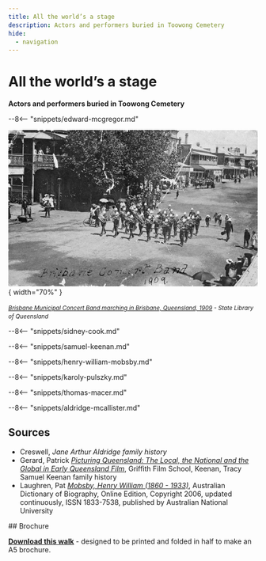 ```yaml
---
title: All the world’s a stage
description: Actors and performers buried in Toowong Cemetery
hide:
  - navigation
---
```


# All the world’s a stage 

**Actors and performers buried in Toowong Cemetery**

<!--
???+ directions "Directions" 

    - walking directions
    
    ![](?.jpg) 
    
-->

--8<-- "snippets/edward-mcgregor.md"


![Brisbane Municipal Concert Band marching in Brisbane, Queensland, 1909](../assets/brisbane-municipal-band.jpg){ width="70%" }  

*<small>[Brisbane Municipal Concert Band marching in Brisbane, Queensland, 1909](http://onesearch.slq.qld.gov.au/permalink/f/1upgmng/slq_alma21220219350002061) - State Library of Queensland </small>* 

<!-- 

??? directions "Directions" 

    - walking directions
    
    ![image of headstone](?.jpg)    

-->

--8<-- "snippets/sidney-cook.md"

<!-- 

??? directions "Directions" 

    - walking directions
    
    ![image of headstone](?.jpg)    
    
-->

--8<-- "snippets/samuel-keenan.md"

<!-- 

??? directions "Directions" 

    - walking directions
    
    ![image of headstone](?.jpg)    

-->

--8<-- "snippets/henry-william-mobsby.md"

<!-- 

??? directions "Directions" 

    - walking directions
    
    ![image of headstone](?.jpg)    
    
-->

--8<-- "snippets/karoly-pulszky.md"

<!-- 

??? directions "Directions" 

    - walking directions
    
    ![image of headstone](?.jpg)   

-->

--8<-- "snippets/thomas-macer.md"

<!-- 

??? directions "Directions" 

    - walking directions
    
    ![image of headstone](?.jpg)    

-->

--8<-- "snippets/aldridge-mcallister.md"


<!-- 

??? directions "Directions" 

    - walking directions
    
    ![image of headstone](?.jpg)
    
-->
    
## Sources

- Creswell, *Jane Arthur Aldridge family history*
- Gerard, Patrick *[Picturing Queensland: The Local, the National and the Global in Early Queensland Film](https://research-repository.griffith.edu.au/handle/10072/2428)*, Griffith Film School, Keenan, Tracy Samuel Keenan family history
- Laughren, Pat *[Mobsby, Henry William (1860 - 1933)](https://adb.anu.edu.au/biography/mobsby-henry-william-13104)*, Australian Dictionary of Biography, Online Edition, Copyright 2006, updated continuously, ISSN 1833-7538, published by Australian National University 

<div class="noprint" markdown="1">
## Brochure

**[Download this walk](../assets/guides/actors.pdf)** - designed to be printed and folded in half to make an A5 brochure.

</div>
